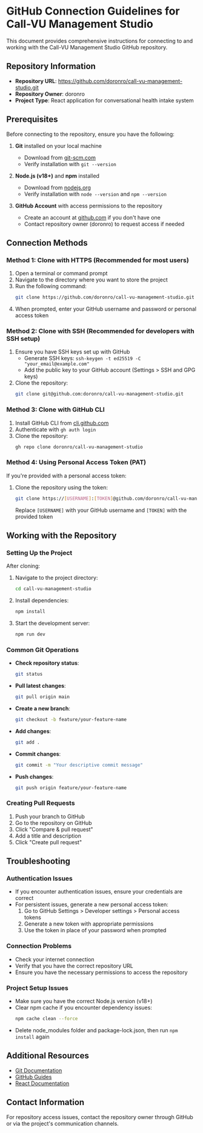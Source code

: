# GitHub Connection Guidelines for Call-VU Management Studio

This document provides comprehensive instructions for connecting to and working with the Call-VU Management Studio GitHub repository.

## Repository Information

- **Repository URL**: https://github.com/doronro/call-vu-management-studio.git
- **Repository Owner**: doronro
- **Project Type**: React application for conversational health intake system

## Prerequisites

Before connecting to the repository, ensure you have the following:

1. **Git** installed on your local machine
   - Download from [git-scm.com](https://git-scm.com/downloads)
   - Verify installation with `git --version`

2. **Node.js (v18+)** and **npm** installed
   - Download from [nodejs.org](https://nodejs.org/)
   - Verify installation with `node --version` and `npm --version`

3. **GitHub Account** with access permissions to the repository
   - Create an account at [github.com](https://github.com/) if you don't have one
   - Contact repository owner (doronro) to request access if needed

## Connection Methods

### Method 1: Clone with HTTPS (Recommended for most users)

1. Open a terminal or command prompt
2. Navigate to the directory where you want to store the project
3. Run the following command:
   ```bash
   git clone https://github.com/doronro/call-vu-management-studio.git
   ```
4. When prompted, enter your GitHub username and password or personal access token

### Method 2: Clone with SSH (Recommended for developers with SSH setup)

1. Ensure you have SSH keys set up with GitHub
   - Generate SSH keys: `ssh-keygen -t ed25519 -C "your_email@example.com"`
   - Add the public key to your GitHub account (Settings > SSH and GPG keys)
2. Clone the repository:
   ```bash
   git clone git@github.com:doronro/call-vu-management-studio.git
   ```

### Method 3: Clone with GitHub CLI

1. Install GitHub CLI from [cli.github.com](https://cli.github.com/)
2. Authenticate with `gh auth login`
3. Clone the repository:
   ```bash
   gh repo clone doronro/call-vu-management-studio
   ```

### Method 4: Using Personal Access Token (PAT)

If you're provided with a personal access token:

1. Clone the repository using the token:
   ```bash
   git clone https://[USERNAME]:[TOKEN]@github.com/doronro/call-vu-management-studio.git
   ```
   Replace `[USERNAME]` with your GitHub username and `[TOKEN]` with the provided token

## Working with the Repository

### Setting Up the Project

After cloning:

1. Navigate to the project directory:
   ```bash
   cd call-vu-management-studio
   ```

2. Install dependencies:
   ```bash
   npm install
   ```

3. Start the development server:
   ```bash
   npm run dev
   ```

### Common Git Operations

- **Check repository status**:
  ```bash
  git status
  ```

- **Pull latest changes**:
  ```bash
  git pull origin main
  ```

- **Create a new branch**:
  ```bash
  git checkout -b feature/your-feature-name
  ```

- **Add changes**:
  ```bash
  git add .
  ```

- **Commit changes**:
  ```bash
  git commit -m "Your descriptive commit message"
  ```

- **Push changes**:
  ```bash
  git push origin feature/your-feature-name
  ```

### Creating Pull Requests

1. Push your branch to GitHub
2. Go to the repository on GitHub
3. Click "Compare & pull request"
4. Add a title and description
5. Click "Create pull request"

## Troubleshooting

### Authentication Issues

- If you encounter authentication issues, ensure your credentials are correct
- For persistent issues, generate a new personal access token:
  1. Go to GitHub Settings > Developer settings > Personal access tokens
  2. Generate a new token with appropriate permissions
  3. Use the token in place of your password when prompted

### Connection Problems

- Check your internet connection
- Verify that you have the correct repository URL
- Ensure you have the necessary permissions to access the repository

### Project Setup Issues

- Make sure you have the correct Node.js version (v18+)
- Clear npm cache if you encounter dependency issues:
  ```bash
  npm cache clean --force
  ```
- Delete node_modules folder and package-lock.json, then run `npm install` again

## Additional Resources

- [Git Documentation](https://git-scm.com/doc)
- [GitHub Guides](https://guides.github.com/)
- [React Documentation](https://reactjs.org/docs/getting-started.html)

## Contact Information

For repository access issues, contact the repository owner through GitHub or via the project's communication channels.
